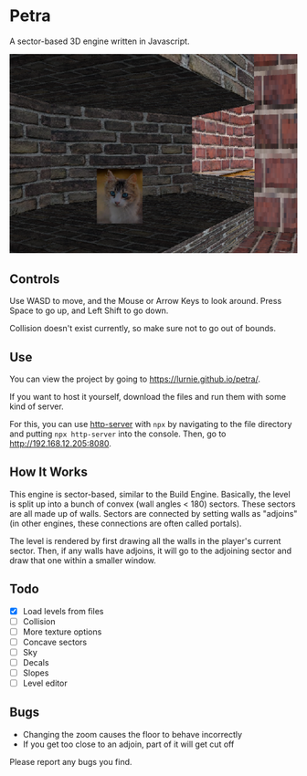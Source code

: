 # Petra
A sector-based 3D engine written in Javascript.

![screenshot](./img/screenshot.png)


## Controls
Use WASD to move, and the Mouse or Arrow Keys to look around. Press Space to go up, and Left Shift to go down.

Collision doesn't exist currently, so make sure not to go out of bounds.
## Use
You can view the project by going to https://lurnie.github.io/petra/.

If you want to host it yourself, download the files and run them with some kind of server. 

For this, you can use [http-server](https://github.com/http-party/http-server) with ```npx``` by navigating to the file directory and putting ```npx http-server``` into the console. Then, go to http://192.168.12.205:8080.

## How It Works
This engine is sector-based, similar to the Build Engine. Basically, the level is split up into a bunch of convex (wall angles < 180) sectors. These sectors are all made up of walls. Sectors are connected by setting walls as "adjoins" (in other engines, these connections are often called portals).

The level is rendered by first drawing all the walls in the player's current sector. 
Then, if any walls have adjoins, it will go to the adjoining sector and draw that one within a smaller window.
## Todo
-  [x] Load levels from files
- [ ] Collision
- [ ] More texture options
- [ ] Concave sectors
- [ ] Sky
- [ ] Decals
- [ ] Slopes
-  [ ] Level editor

## Bugs
- Changing the zoom causes the floor to behave incorrectly
- If you get too close to an adjoin, part of it will get cut off

Please report any bugs you find.